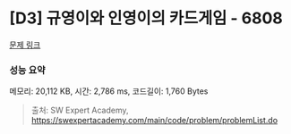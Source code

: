 # [D3] 규영이와 인영이의 카드게임 - 6808 

[문제 링크](https://swexpertacademy.com/main/code/problem/problemDetail.do?contestProbId=AWgv9va6HnkDFAW0) 

### 성능 요약

메모리: 20,112 KB, 시간: 2,786 ms, 코드길이: 1,760 Bytes



> 출처: SW Expert Academy, https://swexpertacademy.com/main/code/problem/problemList.do